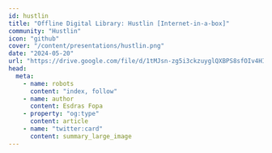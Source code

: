 ```yaml
---
id: hustlin
title: "Offline Digital Library: Hustlin [Internet-in-a-box]"
community: "Hustlin"
icon: "github"
cover: "/content/presentations/hustlin.png"
date: "2024-05-20"
url: "https://drive.google.com/file/d/1tMJsn-zg5i3ckzuyglQXBPS8sfOIv4HI/view?usp=sharing"
head:
  meta:
    - name: robots
      content: "index, follow"
    - name: author
      content: Esdras Fopa
    - property: "og:type"
      content: article
    - name: "twitter:card"
      content: summary_large_image
---
```

